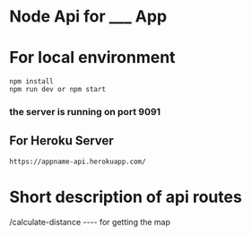 # Node Api for \_\_\_ App

# For local environment

```
npm install
npm run dev or npm start
```

### the server is running on port 9091

## For Heroku Server

```
https://appname-api.herokuapp.com/
```

# Short description of api routes


/calculate-distance ---- for getting the map  
